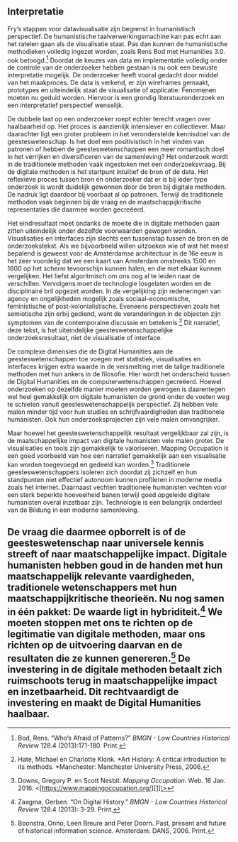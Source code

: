 ## Interpretatie

Fry’s stappen voor datavisualisatie zijn begrenst in humanistisch perspectief. De humanistische taalverwerkingsmachine kan pas echt aan het ratelen gaan als de visualisatie staat. Pas dan kunnen de humanistische methodieken volledig ingezet worden, zoals Rens Bod met Humanities 3.0. ook betoogd.[^1] Doordat de keuzes van data en implementatie volledig onder de controle van de onderzoeker hebben gestaan is nu ook een bewuste interpretatie mogelijk. De onderzoeker heeft vooral gedacht door middel van het maakproces. De data is verkend, er zijn wireframes gemaakt, prototypes en uiteindelijk staat de visualisatie of applicatie. Fenomenen moeten nu geduid worden. Hiervoor is een grondig literatuuronderzoek en een interpretatief perspectief wenselijk. 

De dubbele last op een onderzoeker roept echter terecht vragen over haalbaarheid op. Het proces is aanzienlijk intensiever en collectiever. Maar daarachter ligt een groter probleem in het veronderstelde kennisdoel van de geesteswetenschap. Is het doel een positivistisch in het vinden van patronen of hebben de geesteswetenschappen een meer romantisch doel in het verrijken en diversificeren van de samenleving? Het onderzoek wordt in de traditionele methoden vaak ingestoken met een onderzoeksvraag. Bij de digitale methoden is het startpunt intuïtief de bron of de data. Het reflexieve proces tussen bron en onderzoeker dat er is bij ieder type onderzoek is wordt duidelijk gewonnen door de bron bij digitale methoden. De nadruk ligt daardoor bij voorbaat al op patronen. Terwijl de traditionele methoden vaak beginnen bij de vraag en de maatschappijkritische representaties die daarmee worden gecreëerd. 

Het eindresultaat moet ondanks de moeite die in digitale methoden gaan zitten uiteindelijk onder dezelfde voorwaarden gewogen worden. Visualisaties en interfaces zijn slechts een tussenstap tussen de bron en de onderzoekstekst. Als we bijvoorbeeld willen uitzoeken wie of wat het meest bepalend is geweest voor de Amsterdamse architectuur in de 16e eeuw is het zeer voordelig dat we een kaart van Amsterdam omstreeks 1500 en 1600 op het scherm tevoorschijn kunnen halen, en die met elkaar kunnen vergelijken. Het liefst algoritmisch om ons oog al te leiden naar de verschillen. Vervolgens moet de technologie losgelaten worden en de disciplinaire bril opgezet worden. In de vergelijking zijn redeneringen van agency en ongelijkheden mogelijk zoals sociaal-economische, feministische of post-kolonialistische. Eveneens perspectieven zoals het semiotische zijn erbij gediend, want de veranderingen in de objecten zijn symptomen van de contemporaine discussie en betekenis.[^2] Dit narratief, deze tekst, is het uiteindelijke geesteswetenschappelijke onderzoeksresultaat, niet de visualisatie of interface.

De complexe dimensies die de Digital Humanities aan de geesteswetenschappen toe voegen met statistiek, visualisaties en interfaces krijgen extra waarde in de versmelting met de talige traditionele methoden met hun ankers in de filosofie. Hier wordt het onderscheid tussen de Digital Humanities en de computerwetenschappen gecreëerd. Hoewel onderzoeken op dezelfde manier moeten worden gewogen is daarentegen wel heel gemakkelijk om digitale humanisten de grond onder de voeten weg te schieten vanuit geesteswetenschappelijk perspectief. Zij hebben vele malen minder tijd voor hun studies en schrijfvaardigheden dan traditionele humanisten. Ook hun onderzoeksprojecten zijn vele malen omvangrijker. 

Maar hoewel het geesteswetenschappelijk resultaat vergelijkbaar zal zijn, is de maatschappelijke impact van digitale humanisten vele malen groter. De visualisaties en tools zijn gemakkelijk te valoriseren. Mapping Occupation is een goed voorbeeld van hoe een narratief gemakkelijk aan een visualisatie kan worden toegevoegd en gedeeld kan worden.[^3] Traditionele geesteswetenschappers isoleren zich doordat zij zichzelf en hun standpunten niet effectief autonoom kunnen profileren in moderne media zoals het internet. Daarnaast vechten traditionele humanisten vechten voor een sterk beperkte hoeveelheid banen terwijl goed opgeleide digitale humanisten overal inzetbaar zijn. Technologie is een belangrijk onderdeel van de Bildung in een moderne samenleving.

De vraag die daarmee opborrelt is of de geesteswetenschap naar universele kennis streeft of naar maatschappelijke impact. Digitale humanisten hebben goud in de handen met hun maatschappelijk relevante vaardigheden, traditionele wetenschappers met hun maatschappijkritische theorieën. Nu nog samen in één pakket: De waarde ligt in hybriditeit.[^4] We moeten stoppen met ons te richten op de legitimatie van digitale methoden, maar ons richten op de uitvoering daarvan en de resultaten die ze kunnen genereren.[^5] De investering in de digitale methoden betaalt zich ruimschoots terug in maatschappelijke impact en inzetbaarheid. Dit rechtvaardigt de investering en maakt de Digital Humanities haalbaar.
---- 

[^1]:	Bod, Rens. “Who’s Afraid of Patterns?” *BMGN - Low Countries Historical Review* 128.4 (2013):171-180. Print. 

[^2]:	Hate, Michael en Charlotte Klonk. *Art History: A critical introduction to its methods. *Manchester: Manchester University Press, 2006.

[^3]:	Downs, Gregory P. en Scott Nesbit. *Mapping Occupation.* Web. 16 Jan. 2016. \<[https://www.mappingoccupation.org/][1]\>

[^4]:	Zaagma, Gerben. “On Digital History.” *BMGN - Low Countries Historical Review* 128.4 (2013): 3-29. Print.

[^5]:	Boonstra, Onno, Leen Breure and Peter Doorn. Past, present and future of historical information science. Amsterdam: DANS, 2006. Print.

[1]:	https://www.mappingoccupation.org/